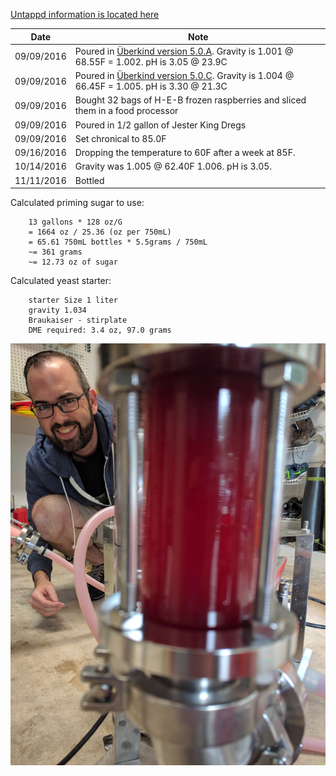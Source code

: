 [Untappd information is located here](https://untappd.com/b/hamzy-homebrew-atrial-rubicite-clone-v1-ar1/1901433)

Date | Note
--- | ---
09/09/2016 | Poured in [Überkind version 5.0.A](@TODO). Gravity is 1.001 @ 68.55F = 1.002. pH is 3.05 @ 23.9C
09/09/2016 | Poured in [Überkind version 5.0.C](@TODO). Gravity is 1.004 @ 66.45F = 1.005. pH is 3.30 @ 21.3C
09/09/2016 | Bought 32 bags of H-E-B frozen raspberries and sliced them in a food processor
09/09/2016 | Poured in 1/2 gallon of Jester King Dregs
09/09/2016 | Set chronical to 85.0F
09/16/2016 | Dropping the temperature to 60F after a week at 85F.
10/14/2016 | Gravity was 1.005 @ 62.40F 1.006. pH is 3.05.
11/11/2016 | Bottled

Calculated priming sugar to use:
```
    13 gallons * 128 oz/G
    = 1664 oz / 25.36 (oz per 750mL)
    = 65.61 750mL bottles * 5.5grams / 750mL
    ~= 361 grams
    ~= 12.73 oz of sugar
```

Calculated yeast starter:
```
    starter Size 1 liter
    gravity 1.034
    Braukaiser - stirplate
    DME required: 3.4 oz, 97.0 grams
```

![Image of Ryan Harper](IMG_20161111_102247.jpg)
